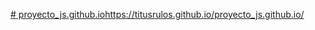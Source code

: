 [# proyecto_js.github.io](https://titusrulos.github.io/proyecto_js.github.io/)https://titusrulos.github.io/proyecto_js.github.io/
